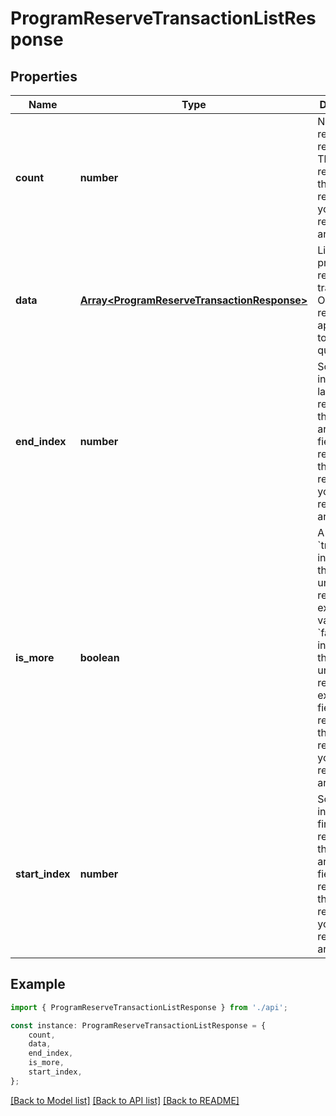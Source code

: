 # ProgramReserveTransactionListResponse


## Properties

Name | Type | Description | Notes
------------ | ------------- | ------------- | -------------
**count** | **number** | Number of resources to retrieve.  This field is returned if there are resources in your returned array. | [optional] [default to undefined]
**data** | [**Array&lt;ProgramReserveTransactionResponse&gt;**](ProgramReserveTransactionResponse.md) | List of program reserve transactions.  Objects are returned as appropriate to your query. | [optional] [default to undefined]
**end_index** | **number** | Sort order index of the last resource in the returned array.  This field is returned if there are resources in your returned array. | [optional] [default to undefined]
**is_more** | **boolean** | A value of &#x60;true&#x60; indicates that more unreturned resources exist. A value of &#x60;false&#x60; indicates that no more unreturned resources exist.  This field is returned if there are resources in your returned array. | [optional] [default to false]
**start_index** | **number** | Sort order index of the first resource in the returned array.  This field is returned if there are resources in your returned array. | [optional] [default to undefined]

## Example

```typescript
import { ProgramReserveTransactionListResponse } from './api';

const instance: ProgramReserveTransactionListResponse = {
    count,
    data,
    end_index,
    is_more,
    start_index,
};
```

[[Back to Model list]](../README.md#documentation-for-models) [[Back to API list]](../README.md#documentation-for-api-endpoints) [[Back to README]](../README.md)
